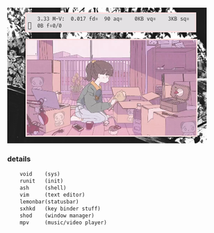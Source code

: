 ![img](untitled.png)

### details
        void    (sys)
        runit   (init)
        ash     (shell)
        vim     (text editor)
        lemonbar(statusbar)
        sxhkd   (key binder stuff)
        shod    (window manager)
        mpv     (music/video player)
